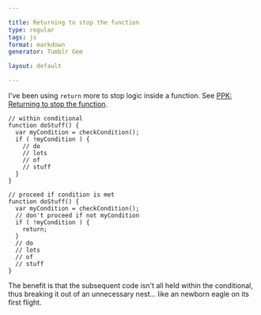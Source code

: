 ```yaml
---

title: Returning to stop the function
type: regular
tags: js
format: markdown
generator: Tumblr Gem

layout: default

---
```


I've been using `return` more to stop logic inside a function. See [PPK: Returning to stop the function](http://www.quirksmode.org/js/function.html#link7).

    // within conditional
    function doStuff() {
      var myCondition = checkCondition();
      if ( !myCondition ) {
        // do
        // lots
        // of
        // stuff
      }
    }
    
    // proceed if condition is met
    function doStuff() {
      var myCondition = checkCondition();
      // don't proceed if not myCondition
      if ( !myCondition ) {
        return;
      }
      // do
      // lots
      // of
      // stuff
    }

The benefit is that the subsequent code isn't all held within the conditional, thus breaking it out of an unnecessary nest... like an newborn eagle on its first flight.
